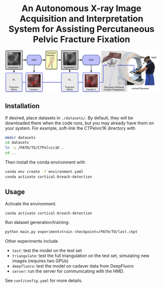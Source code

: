 <div align="center">

# An Autonomous X-ray Image Acquisition and Interpretation System for Assisting Percutaneous Pelvic Fracture Fixation

![Overview](/images/overview.png)

</div>
<div align="left">

## Installation

If desired, place datasets in `./datasets/`. By default, they will be downloaded there when the code runs, but you may already have them on your system. For example, soft-link the CTPelvic1K directory with

```bash
mkdir datasets
cd datasets
ln -s /PATH/TO/CTPelvic1K .
cd ..
```

Then install the conda environment with

```bash
conda env create -f environment.yaml
conda activate cortical-breach-detection
```

## Usage

Activate the environment.

```bash
conda activate cortical-breach-detection
```

Run dataset generation/training:

```bash
python main.py experiment=train checkpoint=/PATH/TO/last.ckpt
```

Other experiments include

- `test`: test the model on the test set
- `triangulate`: test the full triangulation on the test set, simulating new images (requires two GPUs)
- `deepfluoro`: test the model on cadaver data from DeepFluoro
- `server`: run the server for communicating with the HMD.

See `conf/config.yaml` for more details.

</div>

